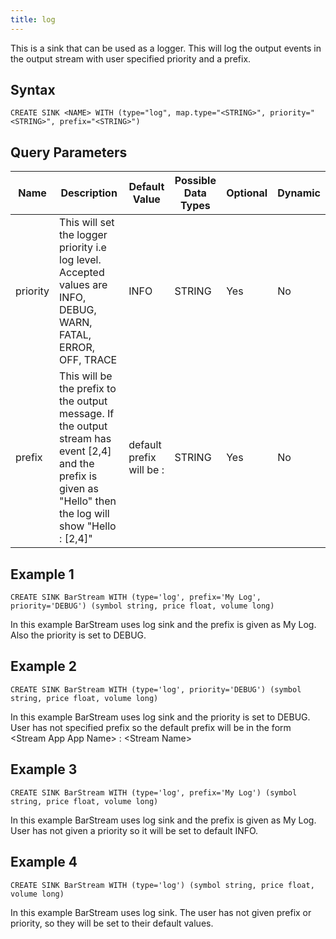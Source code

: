 ```yaml
---
title: log
---
```


This is a sink that can be used as a logger. This will log the output events in the output stream with user specified priority and a prefix.

## Syntax

    CREATE SINK <NAME> WITH (type="log", map.type="<STRING>", priority="<STRING>", prefix="<STRING>")

## Query Parameters

| Name     | Description                   | Default Value            | Possible Data Types | Optional | Dynamic |
|----------|---------------------------|--------------------------|---------------------|----------|---------|
| priority | This will set the logger priority i.e log level. Accepted values are INFO, DEBUG, WARN, FATAL, ERROR, OFF, TRACE   | INFO    | STRING              | Yes      | No      |
| prefix   | This will be the prefix to the output message. If the output stream has event \[2,4\] and the prefix is given as "Hello" then the log will show "Hello : [2,4]" | default prefix will be : | STRING              | Yes      | No      |

## Example 1

    CREATE SINK BarStream WITH (type='log', prefix='My Log', priority='DEBUG') (symbol string, price float, volume long)

In this example BarStream uses log sink and the prefix is given as My Log. Also the priority is set to DEBUG.

## Example 2

    CREATE SINK BarStream WITH (type='log', priority='DEBUG') (symbol string, price float, volume long)

In this example BarStream uses log sink and the priority is set to DEBUG. User has not specified prefix so the default prefix will be in the form \<Stream App App Name\> : \<Stream Name\>

## Example 3

    CREATE SINK BarStream WITH (type='log', prefix='My Log') (symbol string, price float, volume long)

In this example BarStream uses log sink and the prefix is given as My Log. User has not given a priority so it will be set to default INFO.

## Example 4

    CREATE SINK BarStream WITH (type='log') (symbol string, price float, volume long)

In this example BarStream uses log sink. The user has not given prefix or priority, so they will be set to their default values.

